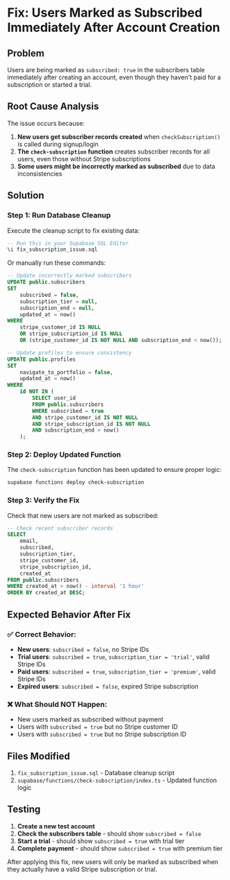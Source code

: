# Fix: Users Marked as Subscribed Immediately After Account Creation

## Problem
Users are being marked as `subscribed: true` in the subscribers table immediately after creating an account, even though they haven't paid for a subscription or started a trial.

## Root Cause Analysis
The issue occurs because:

1. **New users get subscriber records created** when `checkSubscription()` is called during signup/login
2. **The `check-subscription` function** creates subscriber records for all users, even those without Stripe subscriptions
3. **Some users might be incorrectly marked as subscribed** due to data inconsistencies

## Solution

### Step 1: Run Database Cleanup
Execute the cleanup script to fix existing data:

```sql
-- Run this in your Supabase SQL Editor
\i fix_subscription_issue.sql
```

Or manually run these commands:

```sql
-- Update incorrectly marked subscribers
UPDATE public.subscribers 
SET 
    subscribed = false,
    subscription_tier = null,
    subscription_end = null,
    updated_at = now()
WHERE 
    stripe_customer_id IS NULL 
    OR stripe_subscription_id IS NULL
    OR (stripe_customer_id IS NOT NULL AND subscription_end < now());

-- Update profiles to ensure consistency
UPDATE public.profiles 
SET 
    navigate_to_portfolio = false,
    updated_at = now()
WHERE 
    id NOT IN (
        SELECT user_id 
        FROM public.subscribers 
        WHERE subscribed = true 
        AND stripe_customer_id IS NOT NULL 
        AND stripe_subscription_id IS NOT NULL
        AND subscription_end > now()
    );
```

### Step 2: Deploy Updated Function
The `check-subscription` function has been updated to ensure proper logic:

```bash
supabase functions deploy check-subscription
```

### Step 3: Verify the Fix
Check that new users are not marked as subscribed:

```sql
-- Check recent subscriber records
SELECT 
    email,
    subscribed,
    subscription_tier,
    stripe_customer_id,
    stripe_subscription_id,
    created_at
FROM public.subscribers 
WHERE created_at > now() - interval '1 hour'
ORDER BY created_at DESC;
```

## Expected Behavior After Fix

### ✅ Correct Behavior:
- **New users**: `subscribed = false`, no Stripe IDs
- **Trial users**: `subscribed = true`, `subscription_tier = 'trial'`, valid Stripe IDs
- **Paid users**: `subscribed = true`, `subscription_tier = 'premium'`, valid Stripe IDs
- **Expired users**: `subscribed = false`, expired Stripe subscription

### ❌ What Should NOT Happen:
- New users marked as subscribed without payment
- Users with `subscribed = true` but no Stripe customer ID
- Users with `subscribed = true` but no Stripe subscription ID

## Files Modified

1. `fix_subscription_issue.sql` - Database cleanup script
2. `supabase/functions/check-subscription/index.ts` - Updated function logic

## Testing

1. **Create a new test account**
2. **Check the subscribers table** - should show `subscribed = false`
3. **Start a trial** - should show `subscribed = true` with trial tier
4. **Complete payment** - should show `subscribed = true` with premium tier

After applying this fix, new users will only be marked as subscribed when they actually have a valid Stripe subscription or trial.
